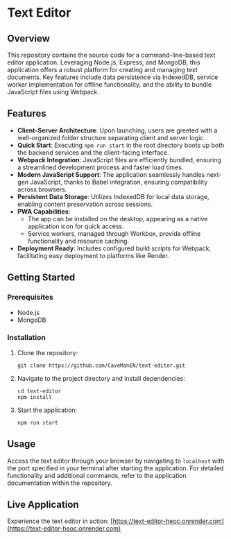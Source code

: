 

# Text Editor

## Overview
This repository contains the source code for a command-line-based text editor application. Leveraging Node.js, Express, and MongoDB, this application offers a robust platform for creating and managing text documents. Key features include data persistence via IndexedDB, service worker implementation for offline functionality, and the ability to bundle JavaScript files using Webpack.

## Features

- **Client-Server Architecture**: Upon launching, users are greeted with a well-organized folder structure separating client and server logic.
- **Quick Start**: Executing `npm run start` in the root directory boots up both the backend services and the client-facing interface.
- **Webpack Integration**: JavaScript files are efficiently bundled, ensuring a streamlined development process and faster load times.
- **Modern JavaScript Support**: The application seamlessly handles next-gen JavaScript, thanks to Babel integration, ensuring compatibility across browsers.
- **Persistent Data Storage**: Utilizes IndexedDB for local data storage, enabling content preservation across sessions.
- **PWA Capabilities**:
  - The app can be installed on the desktop, appearing as a native application icon for quick access.
  - Service workers, managed through Workbox, provide offline functionality and resource caching.
- **Deployment Ready**: Includes configured build scripts for Webpack, facilitating easy deployment to platforms like Render.

## Getting Started

### Prerequisites
- Node.js
- MongoDB

### Installation
1. Clone the repository:
   ```
   git clone https://github.com/CaveManEN/text-editor.git
   ```
2. Navigate to the project directory and install dependencies:
   ```
   cd text-editor
   npm install
   ```
3. Start the application:
   ```
   npm run start
   ```

## Usage

Access the text editor through your browser by navigating to `localhost` with the port specified in your terminal after starting the application. For detailed functionality and additional commands, refer to the application documentation within the repository.

## Live Application

Experience the text editor in action: [https://text-editor-heoc.onrender.com](https://text-editor-heoc.onrender.com)



